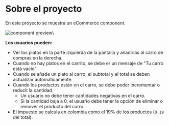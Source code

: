 # Sobre el proyecto

En este proyecto se muestra un eCommerce component.

<img alt="component preview" src="https://s3.amazonaws.com/makeitreal/images/classroom-prod/7e259b15788fd9c437313c86d945f771.png">\

**Los usuarios pueden:**

- Ver los platos en la parte izquierda de la pantalla y añadirlas al carro de compras en la derecha.
- Cuando no hay platos en el carrito, se debe er un mensaje de "Tu carro está vacío"
- Cuando se añade un plato al carro, el subtotal y el total se deben actualizar automáticamente.
- Cuando los productos están en el carro, se debe poder incrementar o reducit la cantidad.
  - Un usuario no debe tener cantidades negativas en el carro.
  - Si la cantidad baja a 0, el usuario debe tener la opción de eliminar o remover el producto del carro.
- El impuesto se calcula en colombia como el 19% de los productos (`0.19` del total).
